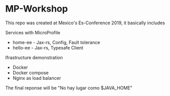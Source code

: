 # MP-Workshop

This repo was created at Mexico's Es-Conference 2019, it basically includes

Services with MicroProfile
- home-ee - Jax-rs, Config, Fault tolerance
- hello-ee - Jax-rs, Typesafe Client

Ifrastructure demonstration
- Docker
- Docker compose
- Nginx as load balancer

The final reponse will be "No hay lugar como $JAVA_HOME"
